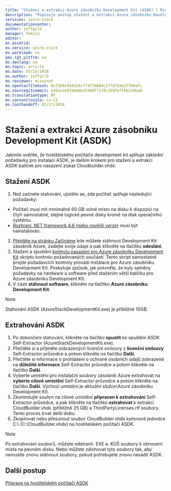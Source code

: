 ```yaml
---
title: "Stažení a extrakci Azure zásobníku Development Kit (ASDK) | Microsoft Docs"
description: "Popisuje postup stažení a extrakci Azure zásobníku Development Kit (ASDK)."
services: azure-stack
documentationcenter: 
author: jeffgilb
manager: femila
editor: 
ms.assetid: 
ms.service: azure-stack
ms.workload: na
pms.tgt_pltfrm: na
ms.devlang: na
ms.topic: article
ms.date: 03/16/2018
ms.author: jeffgilb
ms.reviewer: misainat
ms.openlocfilehash: 0cf389c9443a9cff477b884c277d72de27769afc
ms.sourcegitcommit: a36a1ae91968de3fd68ff2f0c1697effbb210ba8
ms.translationtype: MT
ms.contentlocale: cs-CZ
ms.lasthandoff: 03/17/2018
---
```

# <a name="download-and-extract-the-azure-stack-development-kit-asdk"></a>Stažení a extrakci Azure zásobníku Development Kit (ASDK)
Jakmile ověříte, že hostitelského počítače development kit splňuje základní požadavky pro instalaci ASDK, je dalším krokem pro stažení a extrakci ASDK balíček pro nasazení získat Cloudbuilder.vhdx.

## <a name="download-the-asdk"></a>Stažení ASDK
1. Než začnete stahování, ujistěte se, zda počítač splňuje následující požadavky:

  - Počítač musí mít minimálně 60 GB volné místo na disku k dispozici na čtyři samostatné, stejné logické pevné disky kromě na disk operačního systému.
  - [Rozhraní .NET framework 4.6 (nebo novější verze)](https://aka.ms/r6mkiy) musí být nainstalován.

2. [Přejděte na stránku Začínáme](https://azure.microsoft.com/overview/azure-stack/try/?v=try) kde můžete stáhnout Development Kit zásobník Azure, zadejte svoje údaje a pak klikněte na tlačítko **odeslání**.
3. Stažení a spuštění [kontrolu nasazení pro Azure zásobníku Development Kit](https://go.microsoft.com/fwlink/?LinkId=828735&clcid=0x409) skriptu kontrolu požadovaných součástí. Tento skript samostatné projde požadavcích kontroly provádí instalace pro Azure zásobníku Development Kit. Poskytuje způsob, jak potvrďte, že byly splněny požadavky na hardware a software před stažením větší balíčku pro Azure zásobníku Development Kit.
4. V části **stáhnout software**, klikněte na tlačítko **Azure zásobníku Development Kit**.

  > [!NOTE]
  > Stahování ASDK (AzureStackDevelopmentKit.exe) je přibližně 10GB.

## <a name="extract-the-asdk"></a>Extrahování ASDK
1. Po dokončení stahování, klikněte na tlačítko **spustit** ke spuštění ASDK Self-Extractor (AzureStackDevelopmentKit.exe).
2. Přečtěte si a přijměte zobrazených licenční smlouvy z **licenční smlouvy** Self-Extractor průvodce a potom klikněte na tlačítko **Další**.
3. Přečtěte si informace o prohlášení o ochraně osobních údajů zobrazené na **důležité informace** Self-Extractor průvodce a potom klikněte na tlačítko **Další**.
4. Vyberte umístění pro instalační soubory zásobník Azure extrahovat na **vyberte cílové umístění** Self-Extractor průvodce a potom klikněte na tlačítko **Další**. Výchozí umístění je *aktuální složce*\Azure zásobníku Development Kit. 
5. Zkontrolujte souhrn na cílové umístění **připraven k extrahování** Self-Extractor průvodce, a pak klikněte na tlačítko **extrahovat** k extrakci CloudBuilder.vhdx (přibližně 25 GB) a ThirdPartyLicenses.rtf soubory. Tento proces trvat delší dobu.
6. Zkopírovat nebo přesunout soubor CloudBuilder.vhdx kořenové jednotce C:\ (C:\CloudBuilder.vhdx) na hostitelském počítači ASDK.

> [!NOTE]
> Po extrahování souborů, můžete odstranit. EXE a. KOŠ soubory k obnovení místa na pevném disku. Nebo můžete zálohovat tyto soubory tak, aby nemusíte znovu stáhnout soubory, pokud potřebujete znovu nasadit ASDK.


## <a name="next-steps"></a>Další postup
[Příprava na hostitelském počítači ASDK](asdk-prepare-host.md)